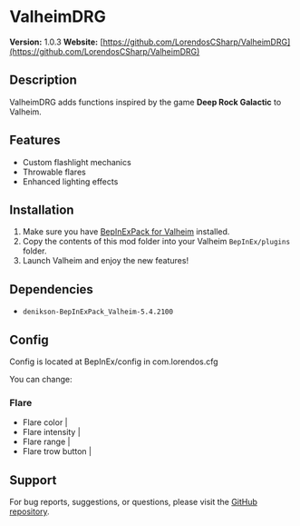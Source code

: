 # ValheimDRG

**Version:** 1.0.3
**Website:** [https://github.com/LorendosCSharp/ValheimDRG](https://github.com/LorendosCSharp/ValheimDRG)  

## Description
ValheimDRG adds functions inspired by the game **Deep Rock Galactic** to Valheim.  

## Features
- Custom flashlight mechanics
- Throwable flares
- Enhanced lighting effects

## Installation
1. Make sure you have [BepInExPack for Valheim](https://github.com/BepInEx/BepInEx/releases) installed.
2. Copy the contents of this mod folder into your Valheim `BepInEx/plugins` folder.
3. Launch Valheim and enjoy the new features!

## Dependencies
- `denikson-BepInExPack_Valheim-5.4.2100`

## Config
Config is located at BepInEx/config in com.lorendos.cfg

You can change:
### Flare
- Flare color        |
- Flare intensity    |  
- Flare range        |
- Flare trow button  |    

## Support
For bug reports, suggestions, or questions, please visit the [GitHub repository](https://github.com/LorendosCSharp/ValheimDRG).

